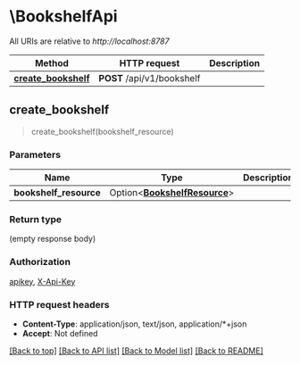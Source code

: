 # \BookshelfApi

All URIs are relative to *http://localhost:8787*

Method | HTTP request | Description
------------- | ------------- | -------------
[**create_bookshelf**](BookshelfApi.md#create_bookshelf) | **POST** /api/v1/bookshelf | 



## create_bookshelf

> create_bookshelf(bookshelf_resource)


### Parameters


Name | Type | Description  | Required | Notes
------------- | ------------- | ------------- | ------------- | -------------
**bookshelf_resource** | Option<[**BookshelfResource**](BookshelfResource.md)> |  |  |

### Return type

 (empty response body)

### Authorization

[apikey](../README.md#apikey), [X-Api-Key](../README.md#X-Api-Key)

### HTTP request headers

- **Content-Type**: application/json, text/json, application/*+json
- **Accept**: Not defined

[[Back to top]](#) [[Back to API list]](../README.md#documentation-for-api-endpoints) [[Back to Model list]](../README.md#documentation-for-models) [[Back to README]](../README.md)

